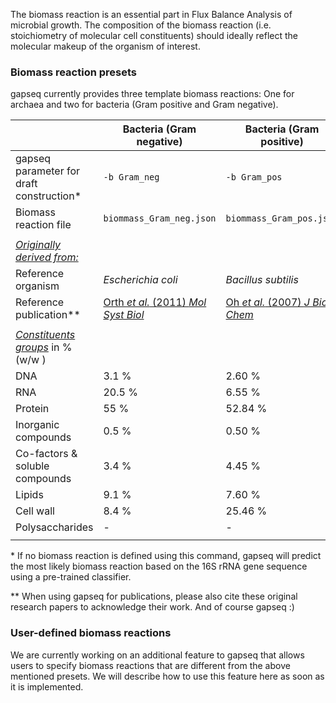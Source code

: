 The biomass reaction is an essential part in Flux Balance Analysis of microbial growth. The composition of the biomass reaction (i.e. stoichiometry of  molecular cell constituents) should ideally reflect the molecular makeup of the organism of interest.

### Biomass reaction presets

gapseq currently provides three template biomass reactions: One for archaea and two for bacteria (Gram positive and Gram negative). 

|                                          | Bacteria (Gram negative)                                     | Bacteria (Gram positive)                                     | Archaea                                                      |
| ---------------------------------------- | ------------------------------------------------------------ | ------------------------------------------------------------ | ------------------------------------------------------------ |
| gapseq parameter for draft construction* | `-b Gram_neg`                                                | `-b Gram_pos`                                                | `-b archaea`                                                 |
| Biomass reaction file                    | `biommass_Gram_neg.json`                                     | `biommass_Gram_pos.json`                                     | `biommass_archaea.json`                                      |
|                                          |                                                              |                                                              |                                                              |
| <u>*Originally derived from:*</u>        |                                                              |                                                              |                                                              |
| Reference organism                       | *Escherichia coli*                                           | *Bacillus subtilis*                                          | *Methanosarcina barkeri*                                     |
| Reference publication**                  | [Orth *et al.* (2011) *Mol Syst Biol*](https://doi.org/10.1038/msb.2011.65) | [Oh *et al.* (2007) *J Biol Chem*](https://doi.org/10.1074/jbc.m703759200) | [Feist *et al.* (2006) *Mol Syst Biol*](https://doi.org/10.1038/msb4100046) |
|                                          |                                                              |                                                              |                                                              |
| *<u>Constituents groups</u>* in % (w/w ) |                                                              |                                                              |                                                              |
| DNA                                      | 3.1 %                                                        | 2.60 %                                                       | 4 %                                                          |
| RNA                                      | 20.5 %                                                       | 6.55 %                                                       | 24  %                                                        |
| Protein                                  | 55 %                                                         | 52.84 %                                                      | 63 %                                                         |
| Inorganic compounds                      | 0.5 %                                                        | 0.50 %                                                       | -                                                            |
| Co-factors & soluble compounds           | 3.4 %                                                        | 4.45 %                                                       | 4 %                                                          |
| Lipids                                   | 9.1 %                                                        | 7.60 %                                                       | 4.9 %                                                        |
| Cell wall                                | 8.4 %                                                        | 25.46 %                                                      | -                                                            |
| Polysaccharides                          | -                                                            | -                                                            | 0.1 %                                                        |
|                                          |                                                              |                                                              |                                                              |

\* If no biomass reaction is defined using this command, gapseq will predict the most likely biomass reaction based on the 16S rRNA gene sequence using a pre-trained classifier.

\** When using gapseq for publications, please also cite these original research papers to acknowledge their work. And of course gapseq :)



### User-defined biomass reactions

We are currently working on an additional feature to gapseq that allows users to specify biomass reactions that are different from the above mentioned presets. We will describe how to use this feature here as soon as it is implemented.